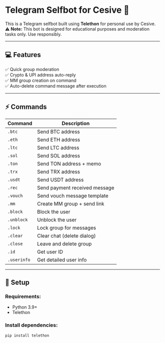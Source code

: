 # Telegram Selfbot for Cesive 🤖

This is a Telegram selfbot built using **Telethon** for personal use by Cesive.  
⚠️ **Note:** This bot is designed for educational purposes and moderation tasks only. Use responsibly.

---

## 💻 Features

✅ Quick group moderation  
✅ Crypto & UPI address auto-reply  
✅ MM group creation on command  
✅ Auto-delete command message after execution  

---

## ⚡ Commands

| Command | Description |
|----------|-------------|
| `.btc` | Send BTC address |
| `.eth` | Send ETH address |
| `.ltc` | Send LTC address |
| `.sol` | Send SOL address |
| `.ton` | Send TON address + memo |
| `.trx` | Send TRX address |
| `.usdt` | Send USDT address |
| `.rec` | Send payment received message |
| `.vouch` | Send vouch message template |
| `.mm` | Create MM group + send link |
| `.block` | Block the user |
| `.unblock` | Unblock the user |
| `.lock` | Lock group for messages |
| `.clear` | Clear chat (delete dialog) |
| `.close` | Leave and delete group |
| `.id` | Get user ID |
| `.userinfo` | Get detailed user info |

---

## 🔑 Setup

### Requirements:
- Python 3.9+
- Telethon

### Install dependencies:
```bash
pip install telethon
